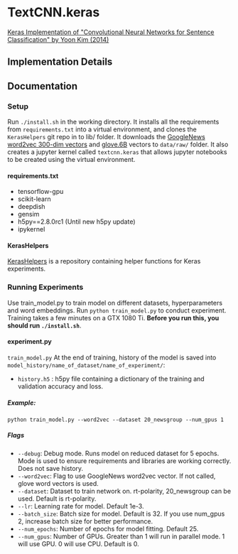 # TextCNN.keras

[Keras Implementation of "Convolutional Neural Networks for Sentence Classification" by Yoon Kim (2014)](https://arxiv.org/abs/1408.5882)

## Implementation Details

## Documentation

### Setup
Run `./install.sh` in the working directory. It installs all the requirements from `requirements.txt` into a virtual environment, and clones the `KerasHelpers` git repo in to lib/ folder. It downloads the [GoogleNews word2vec 300-dim vectors](https://s3.amazonaws.com/dl4j-distribution/GoogleNews-vectors-negative300.bin.gz) and [glove.6B](https://nlp.stanford.edu/projects/glove/) vectors to `data/raw/` folder. It also creates a jupyter kernel called `textcnn.keras` that allows jupyter notebooks to be created using the virtual environment. 

#### requirements.txt
* tensorflow-gpu
* scikit-learn
* deepdish
* gensim
* h5py==2.8.0rc1 (Until new h5py update)
* ipykernel

#### KerasHelpers
[KerasHelpers]("https://github.com/anmolsjoshi/KerasHelpers") is a repository containing helper functions for Keras experiments. 

### Running Experiments
Use train_model.py to train model on different datasets, hyperparameters and word embeddings. Run `python train_model.py` to conduct experiment. Training takes a few minutes on a GTX 1080 Ti. **Before you run this, you should run `./install.sh`**.

#### experiment.py
`train_model.py` At the end of training, history of the model is saved into `model_history/name_of_dataset/name_of_experiment/`:

* `history.h5` : h5py file containing a dictionary of the training and validation accuracy and loss. 

##### Example:
    python train_model.py --word2vec --dataset 20_newsgroup --num_gpus 1
          
##### Flags
* `--debug`: Debug mode. Runs model on reduced dataset for 5 epochs. Mode is used to ensure requirements and libraries are working correctly. Does not save history. 
* `--word2vec`: Flag to use GoogleNews word2vec vector. If not called, glove word vectors is used.
* `--dataset`: Dataset to train network on. rt-polarity, 20_newsgroup can be used. Default is rt-polarity. 
* `--lr`: Learning rate for model. Default 1e-3. 
* `--batch_size`: Batch size for model. Default is 32. If you use num_gpus 2, increase batch size for better performance. 
* `--num_epochs`: Number of epochs for model fitting. Default 25. 
* `--num_gpus`: Number of GPUs. Greater than 1 will run in parallel mode. 1 will use GPU. 0 will use CPU. Default is 0. 
